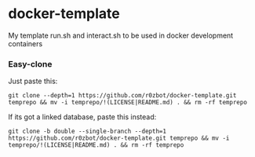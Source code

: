 # docker-template
My template run.sh and interact.sh to be used in docker development containers

### Easy-clone

Just paste this:

`git clone --depth=1 https://github.com/r0zbot/docker-template.git temprepo && mv -i temprepo/!(LICENSE|README.md) . && rm -rf temprepo`


If its got a linked database, paste this instead:

`git clone -b double --single-branch --depth=1 https://github.com/r0zbot/docker-template.git temprepo && mv -i temprepo/!(LICENSE|README.md) . && rm -rf temprepo`
